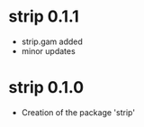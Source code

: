 # strip 0.1.1

* strip.gam added
* minor updates 


# strip 0.1.0

* Creation of the package 'strip'